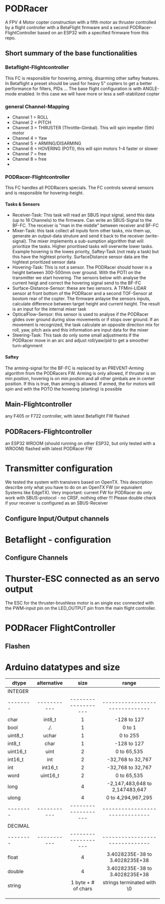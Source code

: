 # PODRacer
A FPV 4 Motor copter construction with a fifth motor as thruster controlled by a flight controller with a BetaFlight firmware and a second PODRacer-FlightController based on an ESP32 with a specified firmware from this repo.

## Short summary of the base functionalities
### Betaflight-Flightcontroller
This FC is responsible for hovering, arming, disarming other saftey features. In Betaflight a preset should be used for heavy 5" copters to get a better performance for filters, PIDs ...
The base flight configuration is with ANGLE-mode enabled. In this case we will have more or less a self-stabilized copter

### general Channel-Mapping
* Channel 1 = ROLL
* Channel 2 = PITCH
* Channel 3 = THRUSTER (Throttle-Gimbal). This will spin impeller (5th) motor
* Channel 4 = Yaw
* Channel 5 = ARMING/DISARMING
* Channel 6 = HOVERING (POTI), this will spin motors 1-4 faster or slower
* Channel 7 = free
* Channel 8 = free
* 
### PODRacer-Flightcontroller
This FC handles all PODRacers specials. The FC controls several sensors and is responsible for hovering-height.

#### Tasks & Sensors
- Receiver-Task: This task will read an SBUS input signal, send this data (up to 16 Channels) to the firmware. Can write an SBUS-Signal to the BF-FC. The receiver is "man in the middle" between receiver and BF-FC
- Mixer-Task: this task collect all inputs form other tasks, mix them up, generate an output-data struture and send it back to the receiver (write-signal). The mixer implements a sub-sumption algorithm that will prioritize the tasks. Higher prioritised tasks will overwrite lower tasks. Example hovering is the lowes priority, Saftey-Task (not realy a task) but this have the hightest priority. SurfaceDistance sensor data are the hightest prioritized sensor data
- Hovering-Task: This is not a sensor. The PODRacer should hover in a height between 300-500mm over ground. With the POTI on the transmitter we start hovering. The sensors below with analyse the current heigt and correct the hovering signal send to the BF-FC
- Surface-Distance-Sensor: these are two sensors. A TFMini-LIDAR sensor at front bottom of the PODRacer and a second TOF-Sensor at bootom rear of the copter. The firmware anlayse the sensors inputs, calculate difference between target height and current height. The result is an input for the internal mixer task
- OpticalFlow-Sensor: this sensor is used to analyse if the PODRacer glides over ground during slow movements or if stops over ground. If an movement is recognized, the task calculate an opposite direction mix for roll, yaw, pitch axis and this information are input data for the mixer
- Steering-Task: This task do only some small adjustments if the PODRacer move in an arc and adjust roll/yaw/pid to get a smoother turn-alignment
  
#### Saftey
The arming-signal for the BF-FC is replaced by an PREVENT-Arming algorithm from the PODRacers FW. Arming is only allowed, if thruster is on min postion, hovering is on min postion and all other gimbals are in center position. If this is true, than arming is allowed. If armed, the for motors will spin and with the POTO the hovering (starting) is possible

## Main-Flightcontroller
any F405 or F722 controller, with latest Betaflight FW flashed

## PODRacers-Flightcontroller
an ESP32 WROOM (should running on other ESP32, but only tested with a WROOM)
flashed with latest PODRacer FW


# Transmitter configuration
We tested the system with transivers based on OpenTX. This description describe only what you have to do on an OpenTX FW (or equivalent Systems like EdgeTX).
Very important: current FW for PODRacer do only work with SBUS-protocol - no CRSF, nothing other !!! Please double check if your receiver is configured as an SBUS-Receiver

## Configure Input/Output channels


# Betaflight - configuration

## Configure Channels

# Thurster-ESC connected as an servo output
The ESC for the thruster-brushless motor is an single esc connected with the PWM-input pin on the LED_OUTPUT pin from the main flight controller.

# PODRacer FlightController
## Flashen



# Arduino datatypes and size

| dtype    | alternative |        size         |             range              |
| -------- | :---------: | :-----------------: | :----------------------------: |
| INTEGER  |             |                     |                                |
| -------- | ----------- | ------------------- | ------------------------------ |
| char     |   int8_t    |          1          |          -128 to 127           |
| bool     |     ./.     |          1          |             0 to 1             |
| uint8_t  |    uchar    |          1          |            0 to 255            |
| int8_t   |    char     |          1          |          -128 to 127           |
| uint16_t |    uint     |          2          |          0 to 65,535           |
| int16_t  |     int     |          2          |       -32,768 to 32,767        |
| int      |   int16_t   |          2          |       -32,768 to 32,767        |
| word     |  uint16_t   |          2          |          0 to 65,535           |
| long     |             |          4          | -2,147,483,648 to 2,147483,647 |
| ulong    |             |          4          |       0 to 4,294,967,295       |
| -------- | ----------- | ------------------- | ------------------------------ |
| DECIMAL  |             |                     |                                |
| -------- | ----------- | ------------------- | ------------------------------ |
| float    |             |          4          | 3.4028235E-38 to 3.4028235E+38 |
| double   |             |          4           | 3.4028235E-38 to 3.4028235E+38 |
| string   |             | 1 byte + # of chars |   strings terminated with \0   |
|          |             |                     |                                |
|          |             |                     |                                |
|          |             |                     |                                |

